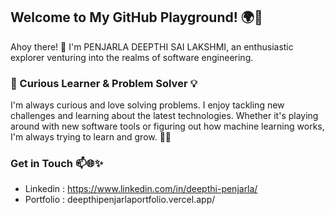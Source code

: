 ## Welcome to My GitHub Playground! 🌍🚀
Ahoy there! 🌟 I'm PENJARLA DEEPTHI SAI LAKSHMI, an enthusiastic explorer venturing into the realms of software engineering.
### 🔭 Curious Learner & Problem Solver 💡
I'm always curious and love solving problems. I enjoy tackling new challenges and learning about the latest technologies. Whether it's playing around with new software tools or figuring out how machine learning works, I'm always trying to learn and grow. 🌱💡






###  Get in Touch 📫🌐✨
* Linkedin : https://www.linkedin.com/in/deepthi-penjarla/ 
* Portfolio : deepthipenjarlaportfolio.vercel.app/

